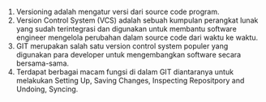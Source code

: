 1. Versioning adalah mengatur versi dari source code program.
2. Version Control System (VCS) adalah sebuah kumpulan perangkat lunak yang sudah terintegrasi dan digunakan untuk membantu software engineer mengelola perubahan dalam source code dari waktu ke waktu.
3. GIT merupakan salah satu version control system populer yang digunakan para developer untuk mengembangkan software secara bersama-sama.
4. Terdapat berbagai macam fungsi di dalam GIT diantaranya untuk melakukan Setting Up, Saving Changes, Inspecting Repositpory and Undoing, Syncing.
